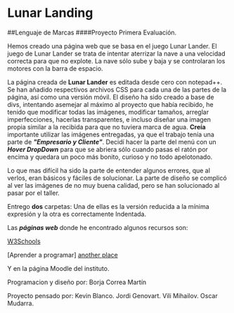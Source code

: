 # Lunar Landing


##Lenguaje de Marcas
####Proyecto Primera Evaluación.

Hemos creado una página web que se basa en el juego Lunar Lander.
El juego de Lunar Lander se trata de intentar aterrizar la nave a una velocidad correcta para que no explote.
La nave sólo sube y baja y se controlaran los motores con la barra de espacio.


La página creada de  **Lunar Lander**  es editada desde cero con notepad++.
Se han añadido respectivos archivos CSS para cada una de las partes de la página, así como una versión móvil.
El diseño ha sido creado a base de divs, intentando asemejar al máximo al proyecto que había recibido,
he tenido que modificar todas las imágenes, modificar tamaños, arreglar imperfecciones, hacerlas transparentes, 
e incluso diseñar una imagen propia similar a la recibida para que no tuviera marca de agua.
**Creía** importante utilizar las imágenes entregadas, ya que el trabajo tenía una parte de **_"Empresario y Cliente"_**.
Decidí hacer la parte del menú con un **_Hover DropDown_** para que se abriera sólo cuando pasas el ratón por encima
y quedara un poco más bonito, curioso y no todo apelotonado.

Lo que mas difícil ha sido la parte de entender algunos errores, que al verlos, eran básicos y fáciles de solucionar.
La parte de diseño se complicó al ver las imágenes de no muy buena calidad, pero se han solucionado al pasar por el taller.



Entrego **dos** carpetas:
Una de ellas es la versión reducida a la mínima expresión y la otra es correctamente Indentada.


Las **_páginas web_** donde he encontrado algunos recursos son:


[W3Schools](http://www.w3schools.com/)

[Aprender a programar] [another place]

Y en la página Moodle del instituto.

[another place]: http://www.aprenderaprogramar.es/index.php?option=com_content&view=article&id=545:div-y-span-html-tags-capas-o-contenedores-ejemplos-uso-maquetar-estructura-de-paginas-web-cu00726b&catid=69:tutorial-basico-programador-web-html-desde-cero&Itemid=192





Programacion y diseño por:
Borja Correa Martín

Proyecto pensado por: 
Kevin Blanco.
Jordi Genovart.
Vili Mihailov.
Oscar Mudarra.
